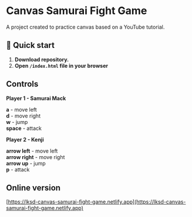 # Canvas Samurai Fight Game
A project created to practice canvas based on a YouTube tutorial.

## 🚀 Quick start

1.  **Download repository.**
2.  **Open `/index.html` file in your browser**

## Controls
**Player 1 - Samurai Mack**

  <div>
    <div>
      <strong>a</strong> - move left
    </div>
    <div>
      <strong>d</strong> - move right
    </div>
    <div>
      <strong>w</strong> - jump
    </div>
    <div>
      <strong>space</strong> - attack
    </div>
  </div>
  

**Player 2 - Kenji**

  <div>
    <div>
      <strong>arrow left</strong> - move left
    </div>
    <div>
      <strong>arrow right</strong> - move right
    </div>
    <div>
      <strong>arrow up</strong> - jump
    </div>
    <div>
      <strong>p</strong> - attack
    </div>
  </div>
  


## Online version

[https://lksd-canvas-samurai-fight-game.netlify.app](https://lksd-canvas-samurai-fight-game.netlify.app)
